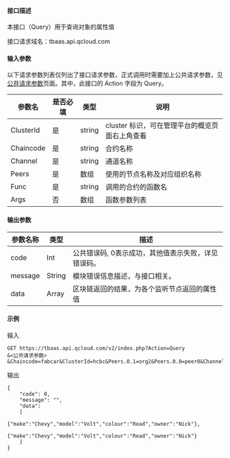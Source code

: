 #### 接口描述

本接口（Query）用于查询对象的属性值

接口请求域名：tbaas.api.qcloud.com

#### 输入参数

以下请求参数列表仅列出了接口请求参数，正式调用时需要加上公共请求参数，见[公共请求参数](http://tce.fsphere.cn/document/product/236/6921)页面。其中，此接口的 Action 字段为 Query。

| 参数名       | 是否必填 | 类型     | 说明                         |
| --------- | ---- | ------ | -------------------------- |
| ClusterId | 是    | string | cluster 标识，可在管理平台的概览页面右上角查看 |
| Chaincode | 是    | string | 合约名称                       |
| Channel   | 是    | string | 通道名称                       |
| Peers     | 是    | 数组     | 使用的节点名称及对应组织名称             |
| Func      | 是    | string | 调用的合约的函数名                  |
| Args      | 否    | 数组     | 函数参数列表                     |

#### 输出参数

| 参数名称    | 类型     | 描述                          |
| ------- | ------ | --------------------------- |
| code    | Int    | 公共错误码, 0表示成功，其他值表示失败，详见错误码。 |
| message | String | 模块错误信息描述，与接口相关。             |
| data    | Array  | 区块链返回的结果，为各个监听节点返回的属性值      |

#### 示例

输入

```
GET https://tbaas.api.qcloud.com/v2/index.php?Action=Query
&<公共请求参数>
&Chaincode=fabcar&ClusterId=hcbc&Peers.0.1=org2&Peers.0.0=peer0&Channel=wfchannel&Func=QueryCar&Args.0=CAR1
```

输出

```
{
    "code": 0,
    "message": "",
    "data": 
    [
         {"make":"Chevy","model":"Volt","colour":"Read","owner":"Nick"},					   
         {"make":"Chevy","model":"Volt","colour":"Read","owner":"Nick"}
    ]
}
```
